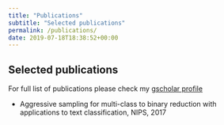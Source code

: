 ```yaml
---
title: "Publications"
subtitle: "Selected publications"
permalink: /publications/
date: 2019-07-18T18:38:52+00:00
---
```


## Selected publications

For full list of publications please check my [gscholar profile](https://scholar.google.ch/citations?user=c_9-LzMAAAAJ&hl=fr)

* Aggressive sampling for multi-class to binary reduction with applications to text classification, NIPS, 2017
